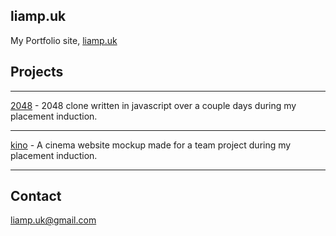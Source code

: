## liamp.uk

My Portfolio site, [liamp.uk](http://liamp.uk)

## Projects

***

[2048](http://liamp.uk/2048) - 2048 clone written in javascript over a couple days during my placement induction.

***

[kino](http://liamp.uk/kino) - A cinema website mockup made for a team project during my placement induction.

***

## Contact

liamp.uk@gmail.com